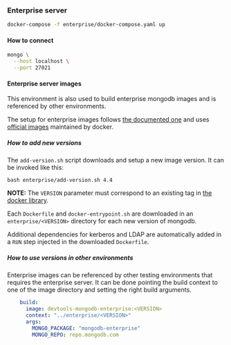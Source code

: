 
### Enterprise server

``` sh
docker-compose -f enterprise/docker-compose.yaml up
```

#### How to connect

``` sh
mongo \
  --host localhost \
  --port 27021
```

#### Enterprise server images

This environment is also used to build enterprise mongodb images and is
referenced by other environments.

The setup for enterprise images follows [the documented one](https://docs.mongodb.com/manual/tutorial/install-mongodb-enterprise-with-docker/) and uses [official images](https://docs.docker.com/docker-hub/official_images/) maintained by docker.

##### How to add new versions

The `add-version.sh` script downloads and setup a new image version. It can be invoked like this:

```
bash enterprise/add-version.sh 4.4
```

**NOTE:** The `VERSION` parameter must correspond to an existing tag in [the docker library](https://github.com/docker-library/official-images/blob/master/library/mongo).

Each `Dockerfile` and `docker-entrypoint.sh` are downloaded in an `enterprise/<VERSION>`
directory for each new version of mongodb.

Additional dependencies for kerberos and LDAP are automatically added in a `RUN` step injected in the downloaded `Dockerfile`.

##### How to use versions in other environments

Enterprise images can be referenced by other testing environments that requires the enterprise server. It can be done pointing the build context to one of the image directory and setting
the right build arguments.

``` yaml
    build:
      image: devtools-mongodb-enterprise:<VERSION>
      context: "../enterprise/<VERSION>"
      args:
        MONGO_PACKAGE: "mongodb-enterprise"
        MONGO_REPO: repo.mongodb.com
```
